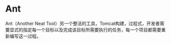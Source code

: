 # Ant

Ant（Another Neat Tool）另一个整洁的工具，Tomcat构建，过程式，开发者需要显式的指定每一个目标以及完成该目标所需要执行的任务，每一个项目都需要重新编写这一过程。
